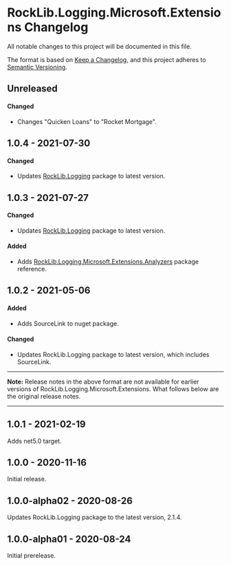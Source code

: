 # RockLib.Logging.Microsoft.Extensions Changelog

All notable changes to this project will be documented in this file.

The format is based on [Keep a Changelog](https://keepachangelog.com/en/1.0.0/),
and this project adheres to [Semantic Versioning](https://semver.org/spec/v2.0.0.html).

## Unreleased

#### Changed

- Changes "Quicken Loans" to "Rocket Mortgage".

## 1.0.4 - 2021-07-30

#### Changed

-  Updates [RockLib.Logging](https://github.com/RockLib/RockLib.Logging/blob/main/RockLib.Logging/CHANGELOG.md#307---2021-07-30) package to latest version.

## 1.0.3 - 2021-07-27

#### Changed

- Updates [RockLib.Logging](https://github.com/RockLib/RockLib.Logging/blob/main/RockLib.Logging/CHANGELOG.md#306---2021-07-22) package to latest version.

#### Added

- Adds [RockLib.Logging.Microsoft.Extensions.Analyzers](https://github.com/RockLib/RockLib.Analyzers/blob/main/Logging.Microsoft.Extensions/CHANGELOG.md#100---2021-07-21) package reference.

## 1.0.2 - 2021-05-06

#### Added

- Adds SourceLink to nuget package.

#### Changed

- Updates RockLib.Logging package to latest version, which includes SourceLink.

----

**Note:** Release notes in the above format are not available for earlier versions of
RockLib.Logging.Microsoft.Extensions. What follows below are the original release notes.

----

## 1.0.1 - 2021-02-19

Adds net5.0 target.

## 1.0.0 - 2020-11-16

Initial release.

## 1.0.0-alpha02 - 2020-08-26

Updates RockLib.Logging package to the latest version, 2.1.4.

## 1.0.0-alpha01 - 2020-08-24

Initial prerelease.
